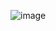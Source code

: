 ![image](https://github.com/Prateek-sn-coder/Today-I-Learned-/assets/76763573/ca2409a1-785e-4005-b54c-3752f80f8535)

